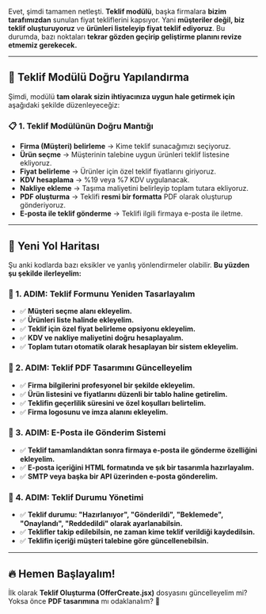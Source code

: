 Evet, şimdi tamamen netleşti. **Teklif modülü**, başka firmalara **bizim tarafımızdan** sunulan fiyat tekliflerini kapsıyor. Yani **müşteriler değil, biz teklif oluşturuyoruz** ve **ürünleri listeleyip fiyat teklif ediyoruz**. Bu durumda, bazı noktaları **tekrar gözden geçirip geliştirme planını revize etmemiz gerekecek.**

---

## 📌 **Teklif Modülü Doğru Yapılandırma**
Şimdi, modülü **tam olarak sizin ihtiyacınıza uygun hale getirmek için** aşağıdaki şekilde düzenleyeceğiz:

### **📋 1. Teklif Modülünün Doğru Mantığı**
- **Firma (Müşteri) belirleme** → Kime teklif sunacağımızı seçiyoruz.
- **Ürün seçme** → Müşterinin talebine uygun ürünleri teklif listesine ekliyoruz.
- **Fiyat belirleme** → Ürünler için özel teklif fiyatlarını giriyoruz.
- **KDV hesaplama** → %19 veya %7 KDV uygulanacak.
- **Nakliye ekleme** → Taşıma maliyetini belirleyip toplam tutara ekliyoruz.
- **PDF oluşturma** → Teklifi **resmi bir formatta** PDF olarak oluşturup gönderiyoruz.
- **E-posta ile teklif gönderme** → Teklifi ilgili firmaya e-posta ile iletme.

---

## 🚀 **Yeni Yol Haritası**
Şu anki kodlarda bazı eksikler ve yanlış yönlendirmeler olabilir. **Bu yüzden şu şekilde ilerleyelim:**

### **📌 1. ADIM: Teklif Formunu Yeniden Tasarlayalım**
   - ✅ **Müşteri seçme alanı ekleyelim.**
   - ✅ **Ürünleri liste halinde ekleyelim.**
   - ✅ **Teklif için özel fiyat belirleme opsiyonu ekleyelim.**
   - ✅ **KDV ve nakliye maliyetini doğru hesaplayalım.**
   - ✅ **Toplam tutarı otomatik olarak hesaplayan bir sistem ekleyelim.**

### **📌 2. ADIM: Teklif PDF Tasarımını Güncelleyelim**
   - ✅ **Firma bilgilerini profesyonel bir şekilde ekleyelim.**
   - ✅ **Ürün listesini ve fiyatlarını düzenli bir tablo haline getirelim.**
   - ✅ **Teklifin geçerlilik süresini ve özel koşulları belirtelim.**
   - ✅ **Firma logosunu ve imza alanını ekleyelim.**

### **📌 3. ADIM: E-Posta ile Gönderim Sistemi**
   - ✅ **Teklif tamamlandıktan sonra firmaya e-posta ile gönderme özelliğini ekleyelim.**
   - ✅ **E-posta içeriğini HTML formatında ve şık bir tasarımla hazırlayalım.**
   - ✅ **SMTP veya başka bir API üzerinden e-posta gönderelim.**

### **📌 4. ADIM: Teklif Durumu Yönetimi**
   - ✅ **Teklif durumu: "Hazırlanıyor", "Gönderildi", "Beklemede", "Onaylandı", "Reddedildi" olarak ayarlanabilsin.**
   - ✅ **Teklifler takip edilebilsin, ne zaman kime teklif verildiği kaydedilsin.**
   - ✅ **Teklifin içeriği müşteri talebine göre güncellenebilsin.**

---

## **🔥 Hemen Başlayalım!**
İlk olarak **Teklif Oluşturma (OfferCreate.jsx)** dosyasını güncelleyelim mi? Yoksa önce **PDF tasarımına** mı odaklanalım? 🚀